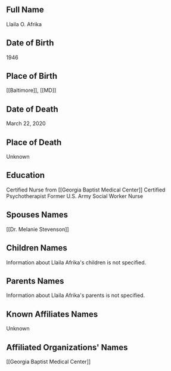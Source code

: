 ## Full Name
Llaila O. Afrika

## Date of Birth
1946

## Place of Birth
[[Baltimore]], [[MD]]

## Date of Death
March 22, 2020

## Place of Death
Unknown

## Education
Certified Nurse from [[Georgia Baptist Medical Center]]
Certified Psychotherapist
Former U.S. Army Social Worker Nurse

## Spouses Names
[[Dr. Melanie Stevenson]]

## Children Names
Information about Llaila Afrika's children is not specified.

## Parents Names
Information about Llaila Afrika's parents is not specified.

## Known Affiliates Names
Unknown

## Affiliated Organizations' Names
[[Georgia Baptist Medical Center]]